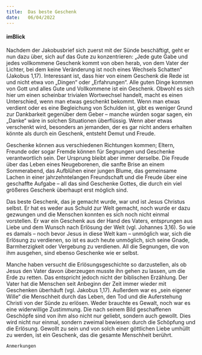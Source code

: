 ```yaml
---
title:  Das beste Geschenk
date:   06/04/2022
---
```


#### imBlick

Nachdem der Jakobusbrief sich zuerst mit der Sünde beschäftigt, geht er nun dazu über, sich auf das Gute zu konzentrieren: „Jede gute Gabe und jedes vollkommene Geschenk kommt von oben herab, von dem Vater der Lichter, bei dem keine Veränderung ist noch eines Wechsels Schatten“ (Jakobus 1,17). Interessant ist, dass hier von einem Geschenk die Rede ist und nicht etwa von „Dingen“ oder „Erfahrungen“. Alle guten Dinge kommen von Gott und alles Gute und Vollkommene ist ein Geschenk. Obwohl es sich hier um einen scheinbar trivialen Wortwechsel handelt, macht es einen Unterschied, wenn man etwas geschenkt bekommt. Wenn man etwas verdient oder es eine Begleichung von Schulden ist, gibt es weniger Grund zur Dankbarkeit gegenüber dem Geber – manche würden sogar sagen, ein „Danke“ wäre in solchen Situationen überflüssig. Wenn aber etwas verschenkt wird, besonders an jemanden, der es gar nicht anders erhalten könnte als durch ein Geschenk, entsteht Demut und Freude.

Geschenke können aus verschiedenen Richtungen kommen; Eltern, Freunde oder sogar Fremde können für Segnungen und Geschenke verantwortlich sein. Der Ursprung bleibt aber immer derselbe. Die Freude über das Leben eines Neugeborenen, die sanfte Brise an einem Sommerabend, das Aufblühen einer jungen Blume, das gemeinsame Lachen in einer jahrzehntelangen Freundschaft und die Freude über eine geschaffte Aufgabe – all das sind Geschenke Gottes, die durch ein viel größeres Geschenk überhaupt erst möglich sind.

Das beste Geschenk, das je gemacht wurde, war und ist Jesus Christus selbst. Er hat es weder aus Schuld zur Welt gemacht, noch wurde er dazu gezwungen und die Menschen konnten es sich noch nicht einmal vorstellen. Er war ein Geschenk aus der Hand des Vaters, entsprungen aus Liebe und dem Wunsch nach Erlösung der Welt (vgl. Johannes 3,16). So wie es damals – noch bevor Jesus in diese Welt kam – unmöglich war, sich die Erlösung zu verdienen, so ist es auch heute unmöglich, sich seine Gnade, Barmherzigkeit oder Vergebung zu verdienen. All die Segnungen, die von ihm ausgehen, sind ebenso Geschenke wie er selbst.

Manche haben versucht die Erlösungsgeschichte so darzustellen, als ob Jesus den Vater davon überzeugen musste ihn gehen zu lassen, um die Erde zu retten. Das entspricht jedoch nicht der biblischen Erzählung. Der Vater hat die Menschen seit Anbeginn der Zeit immer wieder mit Geschenken überhäuft (vgl. Jakobus 1,17). Außerdem war es „sein eigener Wille“ die Menschheit durch das Leben, den Tod und die Auferstehung Christi von der Sünde zu erlösen. Weder brauchte es Gewalt, noch war es eine widerwillige Zustimmung. Die nach seinem Bild geschaffenen Geschöpfe sind von ihm also nicht nur geliebt, sondern auch gewollt. Dies wird nicht nur einmal, sondern zweimal bewiesen: durch die Schöpfung und die Erlösung. Gewollt zu sein und von solch einer göttlichen Liebe umhüllt zu werden, ist ein Geschenk, das die gesamte Menschheit berührt.


`Anmerkungen`
